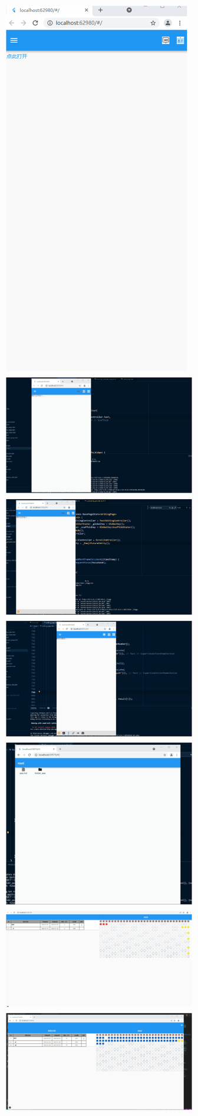<!--
 * @Descripttion: 
 * @version: 
 * @Author: xiaoshuyui
 * @email: guchengxi1994@qq.com
 * @Date: 2022-02-04 11:31:38
 * @LastEditors: xiaoshuyui
 * @LastEditTime: 2022-02-07 20:13:20
-->
![code_find_01](./code-find/code_find_01.gif)

![code_find_02](./code-find/code_find_02.gif)

![code_find_03](./code-find/code_find_03.gif)

![code_find_04](./code-find/code_find_04.gif)

![code_find_05](./code-find/code_find_05.gif)

![schedule_demo](./code-find/schedule_demo.gif)

![gantt_demo](./code-find/gantt_demo.gif)